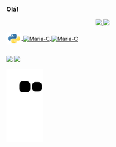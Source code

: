 ### Olá! 


<div align="center">
  <a href="https://github.com/mbornhausen">
  <img height="140em" src="https://github-readme-stats.vercel.app/api?username=mbornhausen&show_icons=true&theme=dracula&include_all_commits=true&count_private=true"/>
  <img height="140em" src="https://github-readme-stats.vercel.app/api/top-langs/?username=mbornhausen&layout=compact&langs_count=7&theme=dracula"/>
</div>

<div style="display: inline_block"><br>
  <img align="center" alt="Rafa-Python" height="30" width="40" 
src="https://raw.githubusercontent.com/devicons/devicon/master/icons/python/python-original.svg">
  <img align="center" alt="Maria-C" height="30" width="40"
src="https://cdn.jsdelivr.net/gh/devicons/devicon/icons/c/c-original.svg">
   <img align="center" alt="Maria-C" height="30" width="40"
src="https://cdn.jsdelivr.net/gh/devicons/devicon/icons/cplusplus/cplusplus-original.svg">
  
  ##
  
<div>
   <a href="https://instagram.com/mbornhausen_" target="_blank"><img src="https://img.shields.io/badge/-Instagram-%23E4405F?style=for-the-badge&logo=instagram&logoColor=white" target="_blank"></a>
   <a href = "mailto:mlbornhausen@gmail.com"><img src="https://img.shields.io/badge/-Gmail-%23333?style=for-the-badge&logo=gmail&logoColor=white" target="_blank"></a>
   
  ![Snake animation](https://github.com/rafaballerini/rafaballerini/blob/output/github-contribution-grid-snake.svg)
